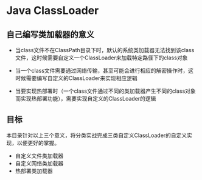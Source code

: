 # Java ClassLoader
## 自己编写类加载器的意义
- 当class文件不在ClassPath目录下时，默认的系统类加载器无法找到该class文件，这时候需要自定义一个ClassLoader来加载特定路径下的class对象


- 当一个class文件需要通过网络传输，甚至可能会进行相应的解密操作时，这时候需要编写自定义的ClassLoader来实现相应逻辑


- 当要实现热部署时（一个class文件通过不同的类加载器产生不同的class对象而实现热部署功能），需要实现自定义的ClassLoader的逻辑

## 目标
本目录针对以上三个意义，将分类实战完成三类自定义ClassLoader的自定义实现，以便更好的掌握。

- 自定义文件类加载器
- 自定义网络类加载器
- 热部署类加载器
